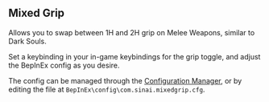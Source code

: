 ## Mixed Grip

Allows you to swap between 1H and 2H grip on Melee Weapons, similar to Dark Souls.

Set a keybinding in your in-game keybindings for the grip toggle, and adjust the BepInEx config as you desire.

The config can be managed through the [Configuration Manager](https://github.com/Mefino/BepInEx.ConfigurationManager), or by editing the file at `BepInEx\config\com.sinai.mixedgrip.cfg`.